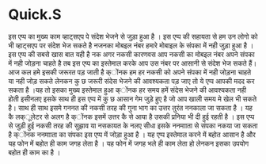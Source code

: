 # Quick.S
इस एप्प का मुख्य काम व्हाट्सएप पे संदेश भेजने से जुड़ा हुआ है । इस एप्प की सहायता से हम उन लोगो को भी व्हाट्सएप पर संदेश भेज सकते है नजनका मोबइल नंबर हमारे मोबाइल के संपका में नही जुड़ा हुआ है । इस एप्प की सबसे खास बात यही है नक अगर नकसी कारणवस आप नकसी का मोबइल नंबर अपने संपका में नही जोड़ना चाहते है तब इस एप्प का इस्तेमाल करके आप उस नंबर पर आसानी से संदेश भेज सकते हैं। आज कल हमे इसकी जरूरत पड़ जाती है क्ोंनक हम हर नकसी को अपने संपका में नही जोड़ना चाहते या नही जोड़ सकते लेनकन कु छ जरूरी संदेस भेजने की आवश्यकता पड़ जाए तो ये एप्प आपकी मदद कर सकता है ।यह तो इसका मुख्य इस्तेमाल हुआ क्ोंनक हर समय हमें संदेस भेजने की आवश्यकता नही होती इसीनलए इसके साथ ही इस एप्प में कु छ आसान गेम जुड़े हुए है जो आप खाली समय मे खेल भी सकते है। साथ ही साथ इसमे गननत की नकसी तरह की गुना भाग का उत्तर तुरंत ननकाला जा सकता है । यह कै लक्ूलेटर से अलग है क्ोंनक इसमें उत्तर कै से आया है उसकी प्रनिया भी दी हुई रहती है । इस एप्प से जुड़ी हुई नकसी तरह की सुझाव या नसकायत के नलए सीधा इसके ननमााता से संपका नकया जा सकता है क्ोंनक ननमााता का संपका इस एप्प में जोड़ा हुआ है । यह एप्प इस्तेमाल करने में बहोत आसान है और यह फोन में बहोत ही काम जगह लेता है । यह फोन में जगह भले ही काम लेता हो लेनकन इसका उपयोग बहोत ही काम का है । 
